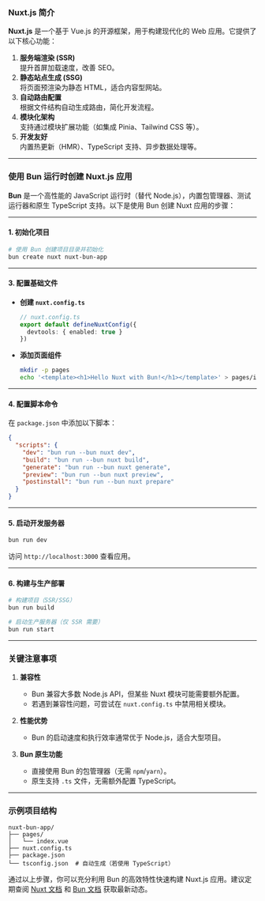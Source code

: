 ### Nuxt.js 简介

**Nuxt.js** 是一个基于 Vue.js 的开源框架，用于构建现代化的 Web 应用。它提供了以下核心功能：

1. **服务端渲染 (SSR)**  
   提升首屏加载速度，改善 SEO。
2. **静态站点生成 (SSG)**  
   将页面预渲染为静态 HTML，适合内容型网站。
3. **自动路由配置**  
   根据文件结构自动生成路由，简化开发流程。
4. **模块化架构**  
   支持通过模块扩展功能（如集成 Pinia、Tailwind CSS 等）。
5. **开发友好**  
   内置热更新（HMR）、TypeScript 支持、异步数据处理等。

---

### 使用 Bun 运行时创建 Nuxt.js 应用

**Bun** 是一个高性能的 JavaScript 运行时（替代 Node.js），内置包管理器、测试运行器和原生 TypeScript 支持。以下是使用 Bun 创建 Nuxt 应用的步骤：

---

#### 1. 初始化项目
```bash
# 使用 Bun 创建项目目录并初始化
bun create nuxt nuxt-bun-app
```
---

#### 3. 配置基础文件
- **创建 `nuxt.config.ts`**
  ```ts
  // nuxt.config.ts
  export default defineNuxtConfig({
    devtools: { enabled: true }
  })
  ```

- **添加页面组件**
  ```bash
  mkdir -p pages
  echo '<template><h1>Hello Nuxt with Bun!</h1></template>' > pages/index.vue
  ```

---

#### 4. 配置脚本命令
在 `package.json` 中添加以下脚本：
```json
{
  "scripts": {
    "dev": "bun run --bun nuxt dev",
    "build": "bun run --bun nuxt build",
    "generate": "bun run --bun nuxt generate",
    "preview": "bun run --bun nuxt preview",
    "postinstall": "bun run --bun nuxt prepare"
  }
}
```

---

#### 5. 启动开发服务器
```bash
bun run dev
```
访问 `http://localhost:3000` 查看应用。

---

#### 6. 构建与生产部署
```bash
# 构建项目（SSR/SSG）
bun run build

# 启动生产服务器（仅 SSR 需要）
bun run start
```

---

### 关键注意事项

1. **兼容性**
    - Bun 兼容大多数 Node.js API，但某些 Nuxt 模块可能需要额外配置。
    - 若遇到兼容性问题，可尝试在 `nuxt.config.ts` 中禁用相关模块。

2. **性能优势**
    - Bun 的启动速度和执行效率通常优于 Node.js，适合大型项目。

3. **Bun 原生功能**
    - 直接使用 Bun 的包管理器（无需 `npm`/`yarn`）。
    - 原生支持 `.ts` 文件，无需额外配置 TypeScript。

---

### 示例项目结构
```
nuxt-bun-app/
├── pages/
│   └── index.vue
├── nuxt.config.ts
├── package.json
└── tsconfig.json  # 自动生成（若使用 TypeScript）
```

通过以上步骤，你可以充分利用 Bun 的高效特性快速构建 Nuxt.js 应用。建议定期查阅 [Nuxt 文档](https://nuxt.com/docs) 和 [Bun 文档](https://bun.sh/docs) 获取最新动态。